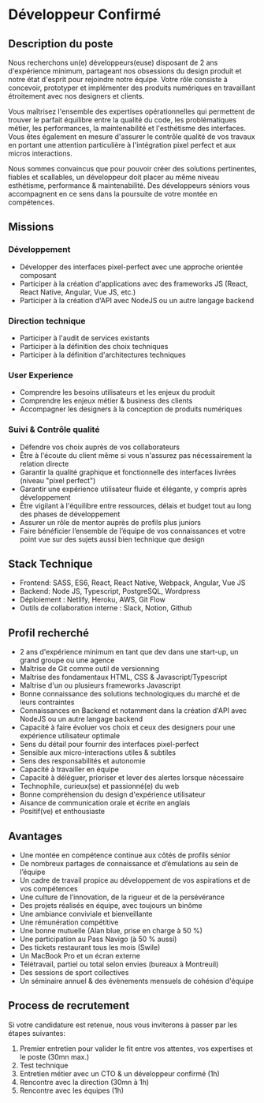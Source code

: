 # Développeur Confirmé

## Description du poste

Nous recherchons un(e) développeurs(euse) disposant de 2 ans d'expérience minimum, partageant nos obsessions du design produit et notre état d'esprit pour rejoindre notre équipe. Votre rôle consiste à concevoir, prototyper et implémenter des produits numériques en travaillant étroitement avec nos designers et clients.

Vous maîtrisez l'ensemble des expertises opérationnelles qui permettent de trouver le parfait équilibre entre la qualité du code, les problématiques métier, les performances, la maintenabilité et l'esthétisme des interfaces. Vous êtes également en mesure d'assurer le contrôle qualité de vos travaux en portant une attention particulière à l'intégration pixel perfect et aux micros interactions.

Nous sommes convaincus que pour pouvoir créer des solutions pertinentes, fiables et scallables, un développeur doit placer au même niveau esthétisme, performance & maintenabilité. Des développeurs séniors vous accompagnent en ce sens dans la poursuite de votre montée en compétences.

## Missions

### Développement

- Développer des interfaces pixel-perfect avec une approche orientée composant
- Participer à la création d'applications avec des frameworks JS (React, React Native, Angular, Vue JS, etc.)
- Participer à la création d'API avec NodeJS ou un autre langage backend

### Direction technique

- Participer à l'audit de services existants
- Participer à la définition des choix techniques
- Participer à la définition d'architectures techniques

### User Experience

- Comprendre les besoins utilisateurs et les enjeux du produit
- Comprendre les enjeux métier & business des clients
- Accompagner les designers à la conception de produits numériques

### Suivi & Contrôle qualité

- Défendre vos choix auprès de vos collaborateurs
- Être à l'écoute du client même si vous n'assurez pas nécessairement la relation directe
- Garantir la qualité graphique et fonctionnelle des interfaces livrées (niveau "pixel perfect")
- Garantir une expérience utilisateur fluide et élégante, y compris après développement
- Être vigilant à l'équilibre entre ressources, délais et budget tout au long des phases de développement
- Assurer un rôle de mentor auprès de profils plus juniors
- Faire bénéficier l’ensemble de l’équipe de vos connaissances et votre point vue sur des sujets aussi bien technique que design

## Stack Technique

- Frontend: SASS, ES6, React, React Native, Webpack, Angular, Vue JS
- Backend: Node JS, Typescript, PostgreSQL, Wordpress
- Déploiement : Netlify, Heroku, AWS, Git Flow
- Outils de collaboration interne : Slack, Notion, Github

## Profil recherché

- 2 ans d'expérience minimum en tant que dev dans une start-up, un grand groupe ou une agence
- Maîtrise de Git comme outil de versionning
- Maîtrise des fondamentaux HTML, CSS & Javascript/Typescript
- Maîtrise d'un ou plusieurs frameworks Javascript
- Bonne connaissance des solutions technologiques du marché et de leurs contraintes
- Connaissances en Backend et notamment dans la création d'API avec NodeJS ou un autre langage backend
- Capacité à faire évoluer vos choix et ceux des designers pour une expérience utilisateur optimale
- Sens du détail pour fournir des interfaces pixel-perfect
- Sensible aux micro-interactions utiles & subtiles
- Sens des responsabilités et autonomie
- Capacité à travailler en équipe
- Capacité à déléguer, prioriser et lever des alertes lorsque nécessaire
- Technophile, curieux(se) et passionné(e) du web
- Bonne compréhension du design d'expérience utilisateur
- Aisance de communication orale et écrite en anglais
- Positif(ve) et enthousiaste

## Avantages

- Une montée en compétence continue aux côtés de profils sénior
- De nombreux partages de connaissance et d’émulations au sein de l’équipe
- Un cadre de travail propice au développement de vos aspirations et de vos compétences
- Une culture de l’innovation, de la rigueur et de la persévérance
- Des projets réalisés en équipe, avec toujours un binôme
- Une ambiance conviviale et bienveillante
- Une rémunération compétitive
- Une bonne mutuelle (Alan blue, prise en charge à 50 %)
- Une participation au Pass Navigo (à 50 % aussi)
- Des tickets restaurant tous les mois (Swile)
- Un MacBook Pro et un écran externe
- Télétravail, partiel ou total selon envies (bureaux à Montreuil)
- Des sessions de sport collectives
- Un séminaire annuel & des évènements mensuels de cohésion d'équipe

## Process de recrutement

Si votre candidature est retenue, nous vous inviterons à passer par les étapes suivantes:

1. Premier entretien pour valider le fit entre vos attentes, vos expertises et le poste (30mn max.)
2. Test technique
3. Entretien métier avec un CTO & un développeur confirmé (1h)
4. Rencontre avec la direction (30mn à 1h)
5. Rencontre avec les équipes (1h)
